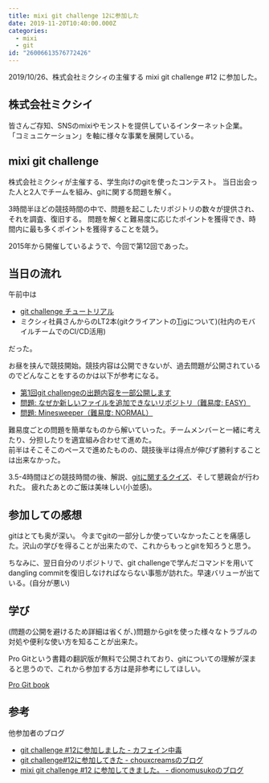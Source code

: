 ```yaml
---
title: mixi git challenge 12に参加した
date: 2019-11-20T10:40:00.000Z
categories:
  - mixi
  - git
id: "26006613576772426"
---
```

2019/10/26、株式会社ミクシィの主催する mixi git challenge #12 に参加した。

## 株式会社ミクシイ

皆さんご存知、SNSのmixiやモンストを提供しているインターネット企業。
「コミュニケーション」を軸に様々な事業を展開している。

## mixi git challenge

株式会社ミクシィが主催する、学生向けのgitを使ったコンテスト。
当日出会った人と2人でチームを組み、gitに関する問題を解く。

3時間半ほどの競技時間の中で、問題を起こしたリポジトリの数々が提供され、それを調査、復旧する。
問題を解くと難易度に応じたポイントを獲得でき、時間内に最も多くポイントを獲得することを競う。

2015年から開催しているようで、今回で第12回であった。

## 当日の流れ

午前中は

- [git challenge チュートリアル](https://github.com/mixi-git-challenge/git-challenge-tutorial)
- ミクシィ社員さんからのLT2本(gitクライアントの[Tig](https://github.com/jonas/tig)について)(社内のモバイルチームでのCI/CD活用)

だった。

お昼を挟んで競技開始。競技内容は公開できないが、過去問題が公開されているのでどんなことをするのかは以下が参考になる。

- [第1回git challengeの出題内容を一部公開します](https://alpha.mixi.co.jp/entry/2015/11/24/083300)
- [問題: なぜか新しいファイルを追加できないリポジトリ（難易度: EASY）](https://github.com/mixi-git-challenge/git-challenge-is-order-an-adding)
- [問題: Minesweeper（難易度: NORMAL）](https://github.com/mixi-git-challenge/git-challenge-minesweeper)

難易度ごとの問題を簡単なものから解いていった。チームメンバーと一緒に考えたり、分担したりを適宜組み合わせて進めた。  
前半はそこそこのペースで進めたものの、競技後半は得点が伸びず勝利することは出来なかった。

3.5-4時間ほどの競技時間の後、解説、[gitに関するクイズ](https://github.com/shumon84/GitQuiz)、そして懇親会が行われた。
疲れたあとのご飯は美味しい(小並感)。

## 参加しての感想 

gitはとても奥が深い。
今までgitの一部分しか使っていなかったことを痛感した。沢山の学びを得ることが出来たので、これからもっとgitを知ろうと思う。

ちなみに、翌日自分のリポジトリで、git challengeで学んだコマンドを用いてdangling commitを復旧しなければならない事態が訪れた。早速バリューが出ている。(自分が悪い)

## 学び

(問題の公開を避けるため詳細は省くが、)問題からgitを使った様々なトラブルの対処や便利な使い方を知ることが出来た。

Pro Gitという書籍の翻訳版が無料で公開されており、gitについての理解が深まると思うので、これから参加する方は是非参考にしてほしい。

[Pro Git book](https://git-scm.com/book/ja/v2)

## 参考

他参加者のブログ

- [git challenge #12に参加しました - カフェイン中毒](https://blog.koffein.dev/git-challenge-12/)
- [git challenge#12に参加してきた - chouxcreamsのブログ](https://chouxcreams.hatenablog.com/entry/2019/10/29/011636)
- [mixi git challenge #12 に参加してきました。 - dionomusukoのブログ](https://dionomusuko.hatenablog.com/entry/2019/11/03/022344)

